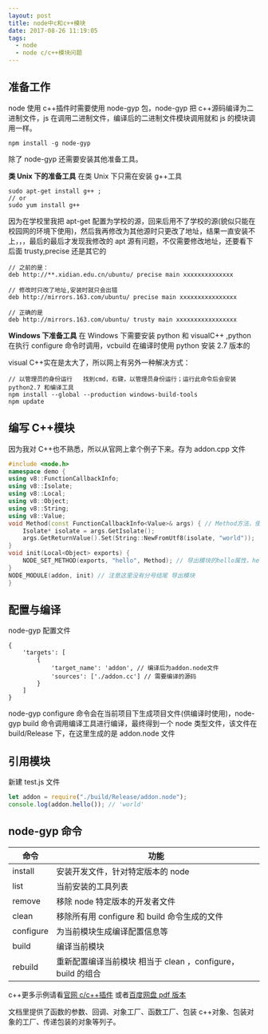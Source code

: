 ```yaml
---
layout: post
title: node中c和c++模块
date: 2017-08-26 11:19:05
tags:
  - node
  - node c/c++模块问题
---
```


<!-- version 1.0.0 -->

## 准备工作

node 使用 c++插件时需要使用 node-gyp 包，node-gyp 把 c++源码编译为二进制文件，js 在调用二进制文件，编译后的二进制文件模块调用就和 js 的模块调用一样。

```
npm install -g node-gyp
```

除了 node-gyp 还需要安装其他准备工具。

<!-- more -->

**类 Unix 下的准备工具**
在类 Unix 下只需在安装 g++工具

```
sudo apt-get install g++ ;
// or
sudo yum install g++
```

因为在学校里我把 apt-get 配置为学校的源，回来后用不了学校的源(貌似只能在校园网的环境下使用)，然后我再修改为其他源时只更改了地址，结果一直安装不上，，，最后的最后才发现我修改的 apt 源有问题，不仅需要修改地址，还要看下后面 trusty,precise 还是其它的

```
// 之前的是：
deb http://**.xidian.edu.cn/ubuntu/ precise main xxxxxxxxxxxxxx

// 修改时只改了地址,安装时就只会出错
deb http://mirrors.163.com/ubuntu/ precise main xxxxxxxxxxxxxxxx

// 正确的是
deb http://mirrors.163.com/ubuntu/ trusty main xxxxxxxxxxxxxxxxx

```

**Windows 下准备工具**
在 Windows 下需要安装 python 和 visualC++ ,python 在执行 configure 命令时调用，vcbuild 在编译时使用
python 安装 2.7 版本的

visual C++实在是太大了，所以网上有另外一种解决方式：

```
// 以管理员的身份运行   找到cmd，右键，以管理员身份运行；运行此命令后会安装python2.7 和编译工具
npm install --global --production windows-build-tools
npm update
```

## 编写 C++模块

因为我对 C++也不熟悉，所以从官网上拿个例子下来。存为 addon.cpp 文件

```c++
#include <node.h>
namespace demo {
using v8::FunctionCallbackInfo;
using v8::Isolate;
using v8::Local;
using v8::Object;
using v8::String;
using v8::Value;
void Method(const FunctionCallbackInfo<Value>& args) { // Method方法，使用const FunctionCallbackInfo<Value>& args接受函数参数
    Isolate* isolate = args.GetIsolate();
    args.GetReturnValue().Set(String::NewFromUtf8(isolate, "world"));
}
void init(Local<Object> exports) {
    NODE_SET_METHOD(exports, "hello", Method); // 导出模块的hello属性，hello属性指向 Method方法 类似js里的 {hello: function Method(){}}
}
NODE_MODULE(addon, init) // 注意这里没有分号结尾 导出模块
}
```

## 配置与编译

node-gyp 配置文件

```
{
    'targets': [
        {
            'target_name': 'addon', // 编译后为addon.node文件
            'sources': ['./addon.cc'] // 需要编译的源码
        }
    ]
}
```

node-gyp configure 命令会在当前项目下生成项目文件(供编译时使用)，node-gyp build 命令调用编译工具进行编译，最终得到一个 node 类型文件，该文件在 build/Release 下，在这里生成的是 addon.node 文件

## 引用模块

新建 test.js 文件

```javascript
let addon = require("./build/Release/addon.node");
console.log(addon.hello()); // 'world'
```

## node-gyp 命令

| 命令      | 功能                                                         |
| --------- | ------------------------------------------------------------ |
| install   | 安装开发文件，针对特定版本的 node                            |
| list      | 当前安装的工具列表                                           |
| remove    | 移除 node 特定版本的开发者文件                               |
| clean     | 移除所有用 configure 和 build 命令生成的文件                 |
| configure | 为当前模块生成编译配置信息等                                 |
| build     | 编译当前模块                                                 |
| rebuild   | 重新配置编译当前模块 相当于 clean ，configure， build 的组合 |

c++更多示例请看[官网 c/c++插件](http://nodejs.cn/api/addons.html) 或者[百度网盘 pdf 版本](http://pan.baidu.com/s/1nuKx66t)

文档里提供了函数的参数、回调、对象工厂、函数工厂、包装 c++对象、包装对象的工厂、传递包装的对象等列子。
